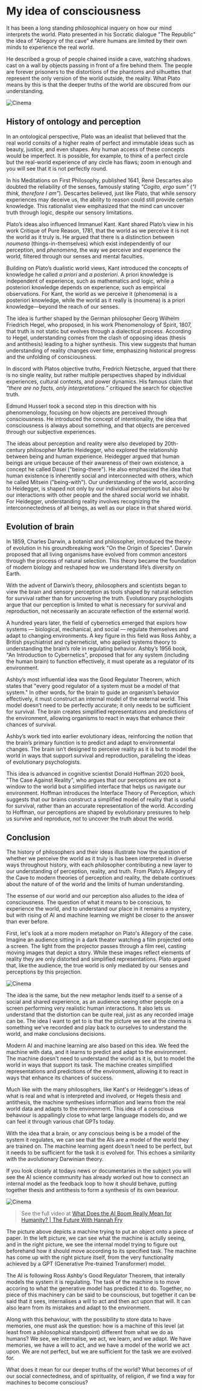# My idea of consciousness

It has been a long standing philosophical inquery on how our mind interprets the world. Plato presented in his Socratic dialogue "The Republic" the idea of "Allegory of the cave" where humans are limited by their own minds to experience the real world. 

He described a group of people chained inside a cave, watching shadows cast on a wall by objects passing in front of a fire behind them. The people are forever prisoners to the distortions of the phantoms and silhuettes that represent the only version of the world outside, the reality. What Plato means by this is that the deeper truths of the world are obscured from our understanding.

![Cinema](/img/con_cave.png)

## History of ontology and perception

In an ontological perspective, Plato was an idealist that believed that the real world consits of a higher realm of perfect and immutable ideas such as beauty, justice, and even shapes. Any human access of these concepts would be imperfect. It is possible, for example, to think of a perfect circle but the real-world experience of any circle has flaws; zoom in enough and you will see that it is not perfectly round.

In his Meditations on First Philosophy, published 1641, René Descartes also doubted the reliability of the senses, famously stating _"Cogito, ergo sum"_ (_"I think, therefore I am"_). Descartes believed, just like Plato, that while sensory experiences may deceive us, the ability to reason could still provide certain knowledge. This rationalist view emphasized that the mind can uncover truth through logic, despite our sensory limitations.

Plato’s ideas also influenced Immanuel Kant. Kant shared Plato’s view in his work Critique of Pure Reason, 1781, that the world as we perceive it is not the world as it truly is. He argued that there is a distinction between _noumena_ (things-in-themselves) which exist independently of our perception, and _phenomena_, the way we perceive and experience the world, filtered through our senses and mental faculties.

Building on Plato’s dualistic world views, Kant introduced the concepts of knowledge he called _a priori_ and _a posteriori_. A priori knowledge is independent of experience, such as mathematics and logic, while a posteriori knowledge depends on experience, such as empirical observations. For Kant, the world as we perceive it (phenomena) is a posteriori knowledge, while the world as it really is (noumena) is a priori knowledge—beyond the reach of our senses.

The idea is further shaped by the German philosopher Georg Wilhelm Friedrich Hegel, who proposed, in his work Phenomenology of Spirit, 1807, that truth is not static but evolves through a dialectical process. According to Hegel, understanding comes from the clash of opposing ideas (thesis and antithesis) leading to a higher synthesis. This view suggests that human understanding of reality changes over time, emphasizing historical progress and the unfolding of consciousness.

In discord with Platos objective truths, Fredrich Nietzsche, argued that there is no single reality, but rather multiple perspectives shaped by individual experiences, cultural contexts, and power dynamics. His famous claim that _“there are no facts, only interpretations.”_ critiqued the search for objective truth. 

Edmund Husserl took a second step in this direction with his phenomenology, focusing on how objects are perceived through consciousness. He introduced the concept of intentionality, the idea that consciousness is always about something, and that objects are perceived through our subjective experiences.

The ideas about perception and reality were also developed by 20th-century philosopher Martin Heidegger, who explored the relationship between being and human experience. Heidegger argued that human beings are unique because of their awareness of their own existence, a concept he called Dasei ("being-there"). He also emphasized the idea that human existence is inherently social and interconnected with others, which he called Mitsein ("being-with"). Our understanding of the world, according to Heidegger, is shaped not only by our individual perceptions but also by our interactions with other people and the shared social world we inhabit. For Heidegger, understanding reality involves recognizing the interconnectedness of all beings, as well as our place in that shared world.

## Evolution of brain

In 1859, Charles Darwin, a botanist and philosopher, introduced the theory of evolution in his groundbreaking work "On the Origin of Species". Darwin proposed that all living organisms have evolved from common ancestors through the process of natural selection. This theory became the foundation of modern biology and reshaped how we understand life’s diversity on Earth.

With the advent of Darwin’s theory, philosophers and scientists began to view the brain and sensory perception as tools shaped by natural selection for survival rather than for uncovering the truth. Evolutionary psychologists argue that our perception is limited to what is necessary for survival and reproduction, not necessarily an accurate reflection of the external world.

A hundred years later, the field of cybernetics emerged that explors how systems — biological, mechanical, and social — regulate themselves and adapt to changing environments. A key figure in this field was Ross Ashby, a British psychiatrist and cyberneticist, who applied systems theory to understanding the brain’s role in regulating behavior. Ashby’s 1956 book, "An Introduction to Cybernetics", proposed that for any system (including the human brain) to function effectively, it must operate as a regulator of its environment.

Ashby’s most influential idea was the Good Regulator Theorem, which states that "every good regulator of a system must be a model of that system." In other words, for the brain to guide an organism’s behavior effectively, it must construct an internal model of the external world. This model doesn’t need to be perfectly accurate; it only needs to be sufficient for survival. The brain creates simplified representations and predictions of the environment, allowing organisms to react in ways that enhance their chances of survival.

Ashby’s work tied into earlier evolutionary ideas, reinforcing the notion that the brain’s primary function is to predict and adapt to environmental changes. The brain isn’t designed to perceive reality as it is but to model the world in ways that support survival and reproduction, paralleling the ideas of evolutionary psychologists.

This idea is advanced in cognitive scientist Donald Hoffman 2020 book, "The Case Against Reality", who argues that our perceptions are not a window to the world but a simplified interface that helps us navigate our environment. Hoffman introduces the Interface Theory of Perception, which suggests that our brains construct a simplified model of reality that is useful for survival, rather than an accurate representation of the world. According to Hoffman, our perceptions are shaped by evolutionary pressures to help us survive and reproduce, not to uncover the truth about the world.

## Conclusion

The history of philosophers and their ideas illustrate how the question of whether we perceive the world as it truly is has been interpreted in diverse ways throughout history, with each philosopher contributing a new layer to our understanding of perception, reality, and truth. From Plato’s Allegory of the Cave to modern theories of perception and reality, the debate continues about the nature of of the world and the limits of human understanding.

The essense of our world and our perception also alludes to the idea of consciousness. The question of what it means to be conscious, to experience the world, and to understand our place in it remains a mystery, but with rising of AI and machine learning we might be closer to the answer than ever before.

First, let's look at a more modern metaphor on Plato's Allegory of the case. Imagine an audience sitting in a dark theater watching a film projected onto a screen. The light from the projector passes through a film reel, casting moving images that depict a story. While these images reflect elements of reality they are only distorted and simplified representations. Plato argued that, like the audience, the true world is only mediated by our senses and perceptions by this projection.

![Cinema](/img/con_cinema.png)

The idea is the same, but the new metaphor lends itself to a sense of a social and shared experience, as an audience seeing other people on a screen performing very realistic human interactions. It also lets us understand that the distortion can be quite real, just as any recorded image can be. The idea I want to get to is that the picture we see at the cinema is something we've recorded and play back to ourselves to understand the world, and make conclusions decisions.

Modern AI and machine learning are also based on this idea. We feed the machine with data, and it learns to predict and adapt to the environment. The machine doesn't need to understand the world as it is, but to model the world in ways that support its task. The machine creates simplified representations and predictions of the environment, allowing it to react in ways that enhance its chances of success.

Much like with the many philosophers, like Kant's or Heidegger's ideas of what is real and what is interpreted and involved, or Hegels thesis and antithesis, the machine synthesises information and learns from the real world data and adapts to the environment. This idea of a conscious behaviour is appallingly close to what large language models do, and we can feel it through various chat GPTs today.

With the idea that a brain, or any conscious being is be a model of the system it regulates, we can see that the AIs are a model of the world they are trained on. The machine learning agent doesn't need to be perfect, but it needs to be sufficient for the task it is evolved for. This echoes a similarity with the avolutionary Darwinian theory. 

If you look closely at todays news or documentaries in the subject you will see the AI science community has already worked out how to connect an internal model as the feedback loop to how it should behave, putting together thesis and antithesis to form a synthesis of its own beaviour.

![Cinema](/img/susie_dashboard.png)
> See the full video at [What Does the AI Boom Really Mean for Humanity? | The Future With Hannah Fry](https://www.youtube.com/watch?v=ixgunKpy61s&t=477s)

The picture above depicts a machine trying to put an object onto a piece of paper. In the left picture, we can see what the machine is actully seeing, and in the right picture, we see the internal model trying to figure out beforehand how it should move according to its specified task. The machine has come up with the right picture itself, from the very functionality achieved by a GPT (Generative Pre-trained Transformer) model.

The AI is following Ross Ashby's Good Regulator Theorem, that interally models the system it is regulating. The task of the machine is to move accoring to what the generative model has predicted it to do. Together, no piece of this machinery can be said to be counscious, but together it can be said that it sees, internalises a will to act and then act upon that will. It can also learn from its mistakes and adapt to the environment.

Along with this behaviour, with the possibility to store data to have memories, one must ask the question: how is a machine of this level (at least from a philosophical standpoint) different from what we do as humans? We see, we internalise, we act, we learn, and we adapt. We have memories, we have a will to act, and we have a model of the world we act upon. We are not perfect, but we are sufficient for the task we are evolved for.

What does it mean for our deeper truths of the world? What becomes of of our social connectedness, and of spirituality, of religion, if we find a way for machines to become conscious?
